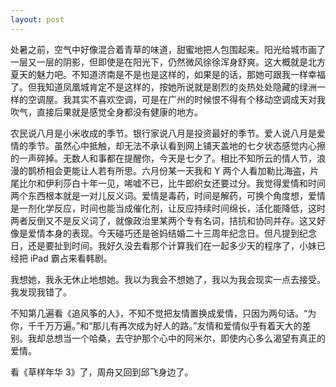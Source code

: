 ```yaml
---
layout: post
---
```


处暑之前，空气中好像混合着青草的味道，甜蜜地把人包围起来。阳光给城市画了一层又一层的阴影，但即使是在阳光下，仍然微风徐徐浑身舒爽。这大概就是北方夏天的魅力吧。不知道济南是不是也是这样的，如果是的话，那她可跟我一样幸福了。但我知道凤凰城肯定不是这样的，按她所说就是剧烈的炎热处处隐藏的绿洲一样的空调屋。我其实不喜欢空调，可是在广州的时候恨不得有个移动空调成天对我吹气，直接后果就是感觉全身都没有健康的地方。

农民说八月是小米收成的季节。银行家说八月是投资最好的季节。爱人说八月是爱情的季节。虽然心中抵触，却无法不承认看到网上铺天盖地的七夕状态感觉内心擦的一声碎掉。无数人和事都在提醒你，今天是七夕了。相比不知所云的情人节，浪漫的鹊桥相会更能让人若有所思。六月份某一天我和 Y 两个人看加勒比海盗，片尾比尔和伊利莎白十年一见，唏嘘不已，比牛郎织女还要过分。我觉得爱情和时间两个东西根本就是一对儿反义词。爱情是毒药，时间是解药，可换个角度想，爱情是一剂化学反应，时间也能当成催化剂，让反应持续时间绵长，活化能降低，这时两者反倒又不是反义词了，就像政治里某两个专有名词，拮抗和协同并存。这又好像是爱情本身的表现。今天碰巧还是爸妈结婚二十三周年纪念日。但凡提到纪念日，还是要扯到时间。我好久没去看那个计算我们在一起多少天的程序了，小妹已经把 iPad 霸占来看韩剧。

我想她，我永无休止地想她。我以为我会不想她了，我以为我会现实一点去接受。我发现我错了。

不知第几遍看《追风筝的人》，不知不觉把友情置换成爱情，只因为两句话。“为你，千千万万遍。”和“那儿有再次成为好人的路。”友情和爱情似乎有着天大的差别。我却总想当一个哈桑，去守护那个心中的阿米尔，即使内心多么渴望有真正的爱情。

看《草样年华 3》了，周舟又回到邱飞身边了。
